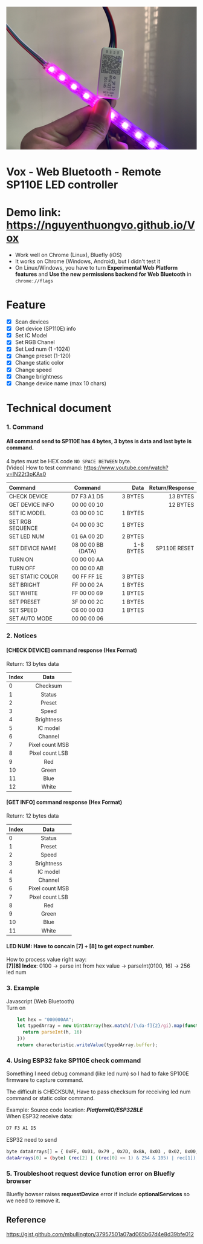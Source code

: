 ![image info](./img/sp110e.JPG)
# Vox - Web Bluetooth - Remote SP110E LED controller 
# Demo link: https://nguyenthuongvo.github.io/Vox
- Work well on Chrome (Linux), Bluefly (iOS)
- It works on Chrome (Windows, Android), but I didn't  test it
- On Linux/Windows, you have to turn **Experimental Web Platform features** and **Use the new permissions backend for Web Bluetooth** in `chrome://flags`

# Feature
- [x] Scan devices  
- [x] Get device (SP110E) info  
- [x] Set IC Model  
- [x] Set RGB Chanel  
- [x] Set Led num (1 -1024)  
- [x] Change preset (1-120)  
- [x] Change static color  
- [x] Change speed
- [x] Change brightness  
- [x] Change device name (max 10 chars)

# Technical document
### 1. Command
#### All command send to SP110E has 4 bytes, 3 bytes is data and last byte is command.  
4 bytes must be HEX code `NO SPACE BETWEEN` byte.  
(Video) How to test command: https://www.youtube.com/watch?v=IN22t3pKAs0 

| Command  | Command  | Data  |  Return/Response |
| :------------ |:---------------:|--------:|  -----:|
| CHECK DEVICE      | D7 F3 A1 D5 |  3 BYTES  | 13 BYTES |
| GET DEVICE INFO     | 00 00 00 10  |      |  12 BYTES  |
|  SET IC MODEL  |   03 00 00 1C  |  1 BYTES  |     |
|  SET RGB SEQUENCE  |   04 00 00 3C  |  1 BYTES  |   |
|  SET LED NUM  |   01 6A 00 2D  |  2 BYTES  |     |
|  SET DEVICE NAME  |  08 00 00 BB {DATA} |  1-8 BYTES  |  SP110E RESET    |
|  TURN ON  |  00 00 00 AA  |    |   |
|  TURN OFF  |  00 00 00 AB  |    |   |
|  SET STATIC COLOR |  00 FF FF 1E  |  3 BYTES  |    |
|  SET BRIGHT | FF 00 00 2A  |   1 BYTES  |   |
|  SET WHITE | FF 00 00 69  |  1 BYTES  |   |
|  SET PRESET | 3F 00 00 2C  |  1 BYTES   |   |
|  SET SPEED | C6 00 00 03  |  1 BYTES  |   |
|  SET AUTO MODE | 00 00 00 06  |     |    ||


### 2. Notices
#### [CHECK DEVICE] command response (Hex Format)

Return: 13 bytes data

|  Index  |  Data  |
| :------------ |:---------:|
|   0   |  Checksum  |
|  1   |  Status  |
|  2   |  Preset  |
|  3   |  Speed  |
|  4   |  Brightness  |
|  5   |  IC model  |
|  6   |  Channel |
|  7   |  Pixel count MSB |
|  8   |  Pixel count LSB |
|  9   |  Red |
|  10   |  Green |
|  11   |  Blue |
|  12   |  White |

#### [GET INFO] command response (Hex Format)

Return: 12 bytes data

|  Index  |  Data  |
| :------------ |:---------:|
|  0   |  Status  |
|  1   |  Preset  |
|  2   |  Speed  |
|  3   |  Brightness  |
|  4   |  IC model  |
|  5   |  Channel |
|  6   |  Pixel count MSB |
|  7   |  Pixel count LSB |
|  8   |  Red |
|  9   |  Green |
|  10   |  Blue |
|  11   |  White |

#### LED NUM: Have to concain **[7]** + **[8]**  to get expect number.
How to process value right way:  
**[7][8] Index**: 0100 -> parse int from hex value ->  parseInt(0100, 16) -> 256 led num  


### 3. Example
Javascript (Web Bluetooth)  
Turn on 

```javascript
	let hex = "000000AA"; 
    let typedArray = new Uint8Array(hex.match(/[\da-f]{2}/gi).map(function (h) {
      return parseInt(h, 16)
    }))
    return characteristic.writeValue(typedArray.buffer);
```

### 4. Using ESP32 fake SP110E check command
Something I need debug command (like led num) so I had to fake SP100E firmware to capture command.

The difficult is CHECKSUM, Have to pass checksum for receiving led num command or static color command.

Example:
Source code location: ***PlatformIO/ESP32BLE***  
When ESP32 receive data:
```sh
D7 F3 A1 D5
```

ESP32 need to send

```sh
byte dataArrays[] = { 0xFF, 0x01, 0x79 , 0x7D, 0x8A, 0x03 , 0x02, 0x00, 0x09 , 0xFF, 0x00, 0x00 , 0x00 };
dataArrays[0] = (byte) (rec[2] | ((rec[0] << 1) & 254 & 105) | rec[1]); // Checksum device
```

### 5. Troubleshoot request device function error on Bluefly browser
Bluefly bowser raises **requestDevice** error if include **optionalServices** so we need  to remove it.


## Reference  
https://gist.github.com/mbullington/37957501a07ad065b67d4e8d39bfe012
